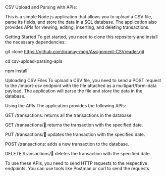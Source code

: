 CSV Upload and Parsing with APIs:

This is a simple Node.js application that allows you to upload a CSV file, parse its fields, and store the data in a SQL database. The application also provides APIs for viewing, editing, inserting, and deleting transactions.

Getting Started
To get started, you need to clone this repository and install the necessary dependencies:


git clone https://github.com/pranay-mog/Assignment-CSVreader.git

cd csv-upload-parsing-apis

npm install

Uploading CSV Files
To upload a CSV file, you need to send a POST request to the /import-csv endpoint with the file attached as a multipart/form-data payload. The application will parse the file and store the data in the database.

Using the APIs
The application provides the following APIs:

GET /transactions: returns all the transactions in the database.

GET /transactions/:date: returns the transaction with the specified date.

PUT /transactions/:date: updates the transaction with the specified date.

POST /transactions: adds a new transaction to the database.

DELETE /transactions/:date: deletes the transaction with the specified date.

To use these APIs, you need to send HTTP requests to the respective endpoints. You can use tools like Postman or curl to send the requests.
